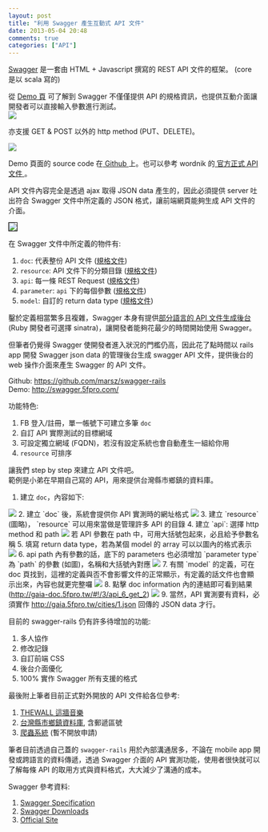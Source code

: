 ```yaml
---
layout: post
title: "利用 Swagger 產生互動式 API 文件"
date: 2013-05-04 20:48
comments: true
categories: ["API"]
---
```


<a href="https://developers.helloreverb.com/swagger/" target="_blank">Swagger</a> 是一套由 HTML + Javascript 撰寫的 REST API 文件的框架。 (core 是以 scala 寫的)

<!-- more -->

從 <a href="http://petstore.swagger.wordnik.com/" target="_blank">Demo 頁</a> 可了解到 Swagger 不僅僅提供 API 的規格資訊，也提供互動介面讓開發者可以直接輸入參數進行測試。  
<img src="http://i.imgur.com/a5vAGKz.png" />  

亦支援 GET & POST 以外的 http method (PUT、DELETE)。  

<img src="http://i.imgur.com/L3c5TTt.png" />  

Demo 頁面的 source code 在<a href="https://github.com/wordnik/swagger-ui" target="_blank"> Github </a>上。也可以參考 wordnik 的<a href="http://developer.wordnik.com/docs.html" target="_blank"> 官方正式 API 文件 </a>。  

API 文件內容完全是透過 ajax 取得 JSON data 產生的，因此必須提供 server 吐出符合 Swagger 文件中所定義的 JSON 格式，讓前端網頁能夠生成 API 文件的介面。  

<img src="http://i.imgur.com/iC3LFIL.png" border="1" style="border-color:#000000" />  

在 Swagger 文件中所定義的物件有:

1. `doc`: 代表整份 API 文件 (<a href="https://github.com/wordnik/swagger-core/wiki/Resource-Listing" target="_blank">規格文件</a>)  
2. `resource`: API 文件下的分類目錄 (<a href="https://github.com/wordnik/swagger-core/wiki/API-Declaration" target="_blank">規格文件</a>)  
3. `api`: 每一條 REST Request (<a href="https://github.com/wordnik/swagger-core/wiki/API-Declaration" target="_blank">規格文件</a>)  
4. `parameter`: `api` 下的每個參數 (<a href="https://github.com/wordnik/swagger-core/wiki/Parameters" target="_blank">規格文件</a>)
5. `model`: 自訂的 return data type (<a href="https://github.com/wordnik/swagger-core/wiki/Datatypes" target="_blank">規格文件</a>)  

鑿於定義相當繁多且複雜，Swagger 本身有提供<a href="https://github.com/wordnik/swagger-codegen/tree/master/samples/server-generator" target="_blank">部分語言的 API 文件生成後台</a> (Ruby 開發者可選擇 sinatra)，讓開發者能夠花最少的時間開始使用 Swagger。  

但筆者仍覺得 Swagger 使開發者進入狀況的門檻仍高，因此花了點時間以 rails app 開發 Swagger json data 的管理後台生成 swagger API 文件，提供後台的 web 操作介面來產生 Swagger 的 API 文件。  

Github: <a href="https://github.com/marsz/swagger-rails" target="_blank">https://github.com/marsz/swagger-rails</a>  
Demo: <a href="http://swagger.5fpro.com/" target="_blank">http://swagger.5fpro.com/</a>  

功能特色:  

1. FB 登入/註冊，單一帳號下可建立多筆 `doc`  
2. 自訂 API 實際測試的目標網域  
3. 可設定獨立網域 (FQDN)，若沒有設定系統也會自動產生一組給你用  
4. `resource` 可排序  

讓我們 step by step 來建立 API 文件吧。  
範例是小弟在早期自己寫的 API，用來提供台灣縣市鄉鎮的資料庫。 

1. 建立 `doc`，內容如下:  
  <img src="http://i.imgur.com/dM1Ori8.png" />  
2. 建立 `doc` 後，系統會提供你 API 實測時的網址格式  
  <img src="http://i.imgur.com/RNsHmMx.png" />  
3. 建立 `resource` (圖略)， `resource` 可以用來當做是管理許多 API 的目錄  
4. 建立 `api`: 選擇 http method 和 path  
  <img src="http://i.imgur.com/x9wfS0U.png" />  
  若 API 參數在 path 中，可用大括號包起來，必且給予參數名稱  
5. 填寫 return data type，若為某個 model 的 array 可以以圖內的格式表示  
  <img src="http://i.imgur.com/5TyRs6L.png" />  
6. api path 內有參數的話，底下的 parameters 也必須增加 `parameter type` 為 `path` 的參數 (如圖)，名稱和大括號內對應  
  <img src="http://i.imgur.com/98IsmNe.png" />  
7. 有關 `model` 的定義，可在 doc 頁找到，這裡的定義與否不會影響文件的正常顯示，有定義的話文件也會顯示出來，內容也就更完整囉  
  <img src="http://i.imgur.com/F1vZR2E.png" />  
8. 點擊 doc information 內的連結即可看到結果(<a href="http://gaia-doc.5fpro.tw/#!/3/api_6_get_2" target="_blank">http://gaia-doc.5fpro.tw/#!/3/api_6_get_2</a>)  
  <img src="http://i.imgur.com/8x0rLQX.png" />  
9. 當然，API 實測要有資料，必須實作 <a href="http://gaia.5fpro.tw/cities/1.json" target="_blank">http://gaia.5fpro.tw/cities/1.json</a> 回傳的 JSON data 才行。

目前的 swagger-rails 仍有許多待增加的功能:  

1. 多人協作
2. 修改記錄  
3. 自訂前端 CSS
4. 後台介面優化
5. 100% 實作 Swagger 所有支援的格式

最後附上筆者目前正式對外開放的 API 文件給各位參考:  

1. <a href="http://api-doc.thewall.tw/" target="_blank">THEWALL 這牆音樂</a>  
2. <a href="http://gaia-doc.5fpro.tw/" target="_blank">台灣縣市鄉鎮資料庫</a>, 含郵遞區號  
3. <a href="http://medusa-doc.5fpro.com/" target="_blank">爬蟲系統</a> (暫不開放申請)  

筆者目前透過自己蓋的 `swagger-rails` 用於內部溝通居多，不論在 mobile app 開發或跨語言的資料傳遞，透過 Swagger 介面的 API 實測功能，使用者很快就可以了解每條 API 的取用方式與資料格式，大大減少了溝通的成本。  

Swagger 參考資料:

1. <a href="https://github.com/wordnik/swagger-core/wiki" target="_blank">Swagger Specification</a>  
2. <a href="https://github.com/wordnik/swagger-core/wiki/Downloads" target="_blank">Swagger Downloads</a>  
3. <a href="https://developers.helloreverb.com/swagger/" target="_blank">Official Site</a>  